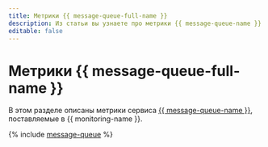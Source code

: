 ```yaml
---
title: Метрики {{ message-queue-full-name }}
description: Из статьи вы узнаете про метрики {{ message-queue-name }}.
editable: false
---
```


# Метрики {{ message-queue-full-name }}

В этом разделе описаны метрики сервиса [{{ message-queue-name }}](../../message-queue/), поставляемые в {{ monitoring-name }}.

{% include [message-queue](../../_includes/monitoring/metrics-ref/message-queue.md) %}